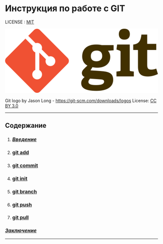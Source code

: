 # Инструкция по работе с GIT

LICENSE : [MIT](./license.md)



![git logo](512px-Git-logo.svg.png)






Git logo by Jason Long - 
https://git-scm.com/downloads/logos
License: [CC BY 3.0](https://creativecommons.org/licenses/by/3.0/)


___

## Содержание

1. ### [*Введение*](./introdaction.md)

2. ### [git add](./add.md)

3. ### [git commit](./commit.md)

4. ### [git init](./init.md)

5. ### [git branch](./branch.md)

6. ### [git push](./push.md)

7. ### [git pull](./pull.md)

### [*Заключение*](./conclusion.md)
___
